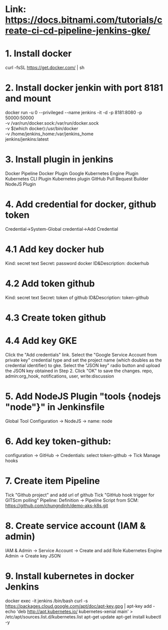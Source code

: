 # Link: https://docs.bitnami.com/tutorials/create-ci-cd-pipeline-jenkins-gke/
# 1. Install docker
curl -fsSL https://get.docker.com/ | sh
# 2. Install docker jenkin with port 8181 and mount
docker run -u 0 --privileged --name jenkins -it -d -p 8181:8080 -p 50000:50000 \
-v /var/run/docker.sock:/var/run/docker.sock \
-v $(which docker):/usr/bin/docker \
-v /home/jenkins_home:/var/jenkins_home \
jenkins/jenkins:latest
# 3. Install plugin in jenkins
Docker Pipeline
Docker Plugin
Google Kubernetes Engine Plugin
Kubernetes CLI Plugin
Kubernetes plugin
GitHub Pull Request Builder
NodeJS Plugin
# 4. Add credential for docker, github token
Credential->System-Global credential->Add Credential
# 4.1 Add key docker hub
Kind: secret text
Secret: password docker
ID&Description: dockerhub
# 4.2 Add token github 
Kind: secret text
Secret: token of github
ID&Description: token-github
# 4.3 Create token github
# 4.4 Add key GKE
Click the "Add credentials" link. Select the "Google Service Account from private key" credential type and set the project name (which doubles as the credential identifier) to gke. Select the "JSON key" radio button and upload the JSON key obtained in Step 2. Click "OK" to save the changes.
repo, admin:org_hook, notifications, user, write:discussion 
# 5. Add NodeJS Plugin  "tools {nodejs "node"}" in Jenkinsfile
Global Tool Configuration -> NodeJS -> name: node
# 6. Add key token-github: 
configuration -> GitHub -> Credentials: select token-github -> Tick Manage hooks
# 7. Create item Pipeline
Tick "Github project" and add url of github
Tick "GitHub hook trigger for GITScm polling"
Pipeline: Definition -> Pipeline Script from SCM: https://github.com/chungndinh/demo-aks-k8s.git
# 8. Create service account (IAM & admin)
IAM & Admin -> Service Account -> Create and add Role Kubernetes Engine Admin -> Create key JSON
# 9. Install kubernetes in docker Jenkins
docker exec -it jenkins /bin/bash
curl -s https://packages.cloud.google.com/apt/doc/apt-key.gpg | apt-key add -
echo 'deb http://apt.kubernetes.io/ kubernetes-xenial main' > /etc/apt/sources.list.d/kubernetes.list
apt-get update
apt-get install kubectl -y

